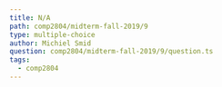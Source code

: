 ```yaml
---
title: N/A
path: comp2804/midterm-fall-2019/9
type: multiple-choice
author: Michiel Smid
question: comp2804/midterm-fall-2019/9/question.ts
tags:
  - comp2804
---
```

